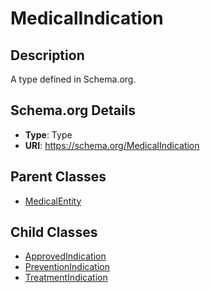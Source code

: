 # MedicalIndication

## Description
A type defined in Schema.org.

## Schema.org Details
- **Type**: Type
- **URI**: https://schema.org/MedicalIndication

## Parent Classes
- [MedicalEntity](../MedicalEntity.md)

## Child Classes
- [ApprovedIndication](ApprovedIndication/ApprovedIndication.md)
- [PreventionIndication](PreventionIndication/PreventionIndication.md)
- [TreatmentIndication](TreatmentIndication/TreatmentIndication.md)

